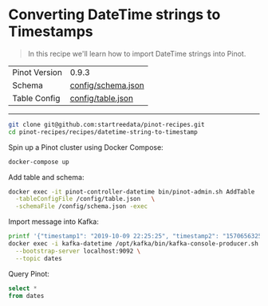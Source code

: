 # Converting DateTime strings to Timestamps

> In this recipe we'll learn how to import DateTime strings into Pinot.

<table>
  <tr>
    <td>Pinot Version</td>
    <td>0.9.3</td>
  </tr>
  <tr>
    <td>Schema</td>
    <td><a href="config/schema.json">config/schema.json</a></td>
  </tr>
    <tr>
    <td>Table Config</td>
    <td><a href="config/table.json">config/table.json</a></td>
  </tr>
</table>

***

```bash
git clone git@github.com:startreedata/pinot-recipes.git
cd pinot-recipes/recipes/datetime-string-to-timestamp
```

Spin up a Pinot cluster using Docker Compose:

```bash
docker-compose up
```

Add table and schema:

```bash
docker exec -it pinot-controller-datetime bin/pinot-admin.sh AddTable   \
  -tableConfigFile /config/table.json   \
  -schemaFile /config/schema.json -exec
```

Import message into Kafka:

```bash
printf '{"timestamp1": "2019-10-09 22:25:25", "timestamp2": "1570656325000", "timestamp3": "10/09/2019 22:25:25"}\n' |
docker exec -i kafka-datetime /opt/kafka/bin/kafka-console-producer.sh \
  --bootstrap-server localhost:9092 \
  --topic dates
```

Query Pinot:

```sql
select * 
from dates
```